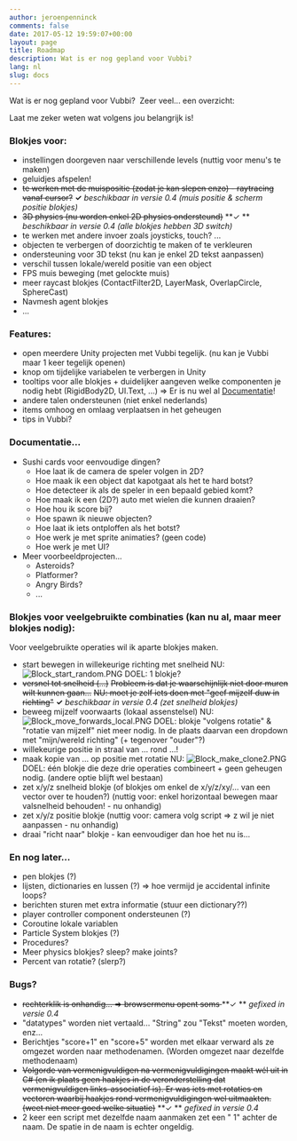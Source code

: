 ```yaml
---
author: jeroenpenninck
comments: false
date: 2017-05-12 19:59:07+00:00
layout: page
title: Roadmap
description: Wat is er nog gepland voor Vubbi?
lang: nl
slug: docs
---
```


Wat is er nog gepland voor Vubbi?  Zeer veel... een overzicht:

Laat me zeker weten wat volgens jou belangrijk is!


### Blokjes voor:

  * instellingen doorgeven naar verschillende levels (nuttig voor menu's te maken)
  * geluidjes afspelen!
  * <del>te werken met de muispositie (zodat je kan slepen enzo) - raytracing vanaf cursor?</del>
**✓** _beschikbaar in versie 0.4 (muis positie & scherm positie blokjes)_
  * <del>3D physics (nu worden enkel 2D physics ondersteund)</del>
**✓ ** _beschikbaar in versie 0.4 (alle blokjes hebben 3D switch)_
  * te werken met andere invoer zoals joysticks, touch? ...
  * objecten te verbergen of doorzichtig te maken of te verkleuren
  * ondersteuning voor 3D tekst (nu kan je enkel 2D tekst aanpassen)
  * verschil tussen lokale/wereld positie van een object
  * FPS muis beweging (met gelockte muis)
  * meer raycast blokjes (ContactFilter2D, LayerMask, OverlapCircle, SphereCast)
  * Navmesh agent blokjes
  * ...

### Features:

  * open meerdere Unity projecten met Vubbi tegelijk. (nu kan je Vubbi maar 1 keer tegelijk openen)
  * knop om tijdelijke variabelen te verbergen in Unity
  * tooltips voor alle blokjes + duidelijker aangeven welke componenten je nodig hebt (RigidBody2D, UI.Text, ...)
=> Er is nu wel al [Documentatie](https://vubbiscript.wordpress.com/docs/)!
  * andere talen ondersteunen (niet enkel nederlands)
  * items omhoog en omlaag verplaatsen in het geheugen
  * tips in Vubbi?

### Documentatie...

  * Sushi cards voor eenvoudige dingen?
    * Hoe laat ik de camera de speler volgen in 2D?
    * Hoe maak ik een object dat kapotgaat als het te hard botst?
    * Hoe detecteer ik als de speler in een bepaald gebied komt?
    * Hoe maak ik een (2D?) auto met wielen die kunnen draaien?
    * Hoe hou ik score bij?
    * Hoe spawn ik nieuwe objecten?
    * Hoe laat ik iets ontploffen als het botst?
    * Hoe werk je met sprite animaties? (geen code)
    * Hoe werk je met UI?
  * Meer voorbeeldprojecten...
    * Asteroids?
    * Platformer?
    * Angry Birds?
    * ...


### Blokjes voor veelgebruikte combinaties (kan nu al, maar meer blokjes nodig):

Voor veelgebruikte operaties wil ik aparte blokjes maken.

  * start bewegen in willekeurige richting met snelheid
NU:
![Block_start_random.PNG](https://vubbiscript.files.wordpress.com/2017/05/block_start_random.png)
DOEL: 1 blokje?
  * <del>versnel tot snelheid (...)</del>
<del> Probleem is dat je waarschijnlijk niet door muren wilt kunnen gaan...</del>
<del> NU: moet je zelf iets doen met "geef mijzelf duw in richting"</del>
**✓** _beschikbaar in versie 0.4 (zet snelheid blokjes)_
  * beweeg mijzelf voorwaarts (lokaal assenstelsel)
NU:
![Block_move_forwards_local.PNG](https://vubbiscript.files.wordpress.com/2017/05/block_move_forwards_local.png)
DOEL: blokje "volgens rotatie" & "rotatie van mijzelf" niet meer nodig. In de plaats daarvan een dropdown met "mijn/wereld richting" (+ tegenover "ouder"?)
  * willekeurige positie in straal van ... rond ...!
  * maak kopie van ... op positie met rotatie
NU:
![Block_make_clone2.PNG](https://vubbiscript.files.wordpress.com/2017/05/block_make_clone2.png)
DOEL: één blokje die deze drie operaties combineert + geen geheugen nodig. (andere optie blijft wel bestaan)
  * zet x/y/z snelheid blokje (of blokjes om enkel de x/y/z/xy/... van een vector over te houden?) (nuttig voor: enkel horizontaal bewegen maar valsnelheid behouden! - nu onhandig)
  * zet x/y/z positie blokje (nuttig voor: camera volg script => z wil je niet aanpassen - nu onhandig)
  * draai "richt naar" blokje - kan eenvoudiger dan hoe het nu is...

### En nog later...

  * pen blokjes (?)
  * lijsten, dictionaries en lussen (?)
=> hoe vermijd je accidental infinite loops?
  * berichten sturen met extra informatie (stuur een dictionary??)
  * player controller component ondersteunen (?)
  * Coroutine lokale variablen
  * Particle System blokjes (?)
  * Procedures?
  * Meer physics blokjes? sleep? make joints?
  * Percent van rotatie? (slerp?)

### Bugs?

  * <del>rechterklik is onhandig... => browsermenu opent soms
</del>**✓ ** _gefixed in versie 0.4_
  * "datatypes" worden niet vertaald... "String" zou "Tekst" moeten worden, enz...
  * Berichtjes "score+1" en "score+5" worden met elkaar verward als ze omgezet worden naar methodenamen. (Worden omgezet naar dezelfde methodenaam)
  * <del>Volgorde van vermenigvuldigen na vermenigvuldigingen maakt wél uit in C# (en ik plaats geen haakjes in de veronderstelling dat vermenigvuldigen links-associatief is). Er was iets met rotaties en vectoren waarbij haakjes rond vermenigvuldigingen wel uitmaakten. (weet niet meer goed welke situatie)</del>
**✓ ** _gefixed in versie 0.4_
  * 2 keer een script met dezelfde naam aanmaken zet een " 1" achter de naam. De spatie in de naam is echter ongeldig.
